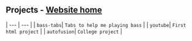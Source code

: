 ## Projects - [Website home](https://gmgbrr.github.io/web/)

| --- | --- |
| `bass-tabs`| `Tabs to help me playing bass` |
| `youtube`| `First html project` |
| `autofusion`| `College project` |